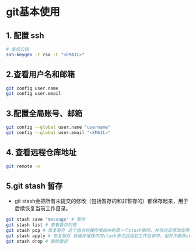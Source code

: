 # git基本使用

## 1. 配置 ssh

```sh
# 生成公钥
ssh-keygen -t rsa -C "<EMAIL>"
```

## 2.查看用户名和邮箱

```sh
git config user.name
git config user.email
```

## 3.配置全局账号、邮箱

```sh
git config --global user.name "username"
git config --global user.email "<EMAIL>"
```

## 4. 查看远程仓库地址

``` sh
git remote -v
```

## 5.git stash 暂存

- git stash会把所有未提交的修改（包括暂存的和非暂存的）都保存起来，用于后续恢复当前工作目录。

```sh
git stash save "message" # 暂存
git stash list # 查看暂存列表
git stash pop # 恢复暂存 这个指令将缓存堆栈中的第一个stash删除，并将对应修改应用到当前的工作目录下
git stash apply # 恢复暂存 将缓存堆栈中的stash多次应用到工作目录中，但并不删除stash拷贝
git stash drop # 删除暂存



```
